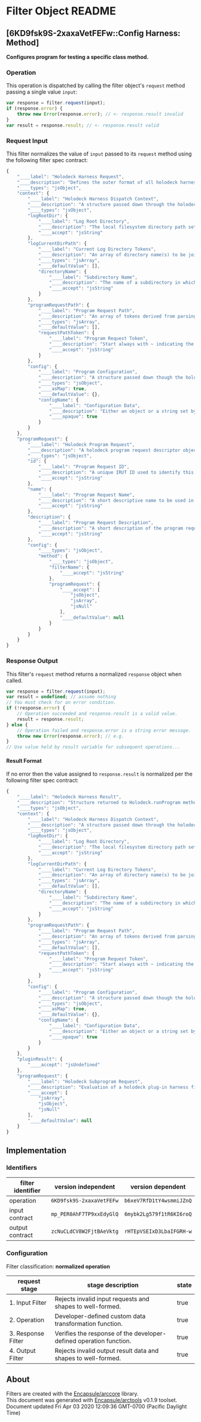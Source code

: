 # Filter Object README

## [6KD9fsk9S-2xaxaVetFEFw::Config Harness: Method]

**Configures program for testing a specific class method.**

### Operation

This operation is dispatched by calling the filter object's `request` method passing a single value `input`:

```JavaScript
var response = filter.request(input);
if (response.error) {
    throw new Error(response.error); // <- response.result invalid
}
var result = response.result; // <- response.result valid
```

### Request Input

This filter normalizes the value of `input` passed to its `request` method using the following filter spec contract:

```JavaScript
{
    "____label": "Holodeck Harness Request",
    "____description": "Defines the outer format of all holodeck harness plug-in filter requests.",
    "____types": "jsObject",
    "context": {
        "____label": "Holodeck Harness Dispatch Context",
        "____description": "A structure passed down through the holodeck harness filters selected to execute a holodeck program that tracks configuration and log locations.",
        "____types": "jsObject",
        "logRootDir": {
            "____label": "Log Root Directory",
            "____description": "The local filesystem directory path set as the root of this holodeck environment's program evaluation logs structure. Does not change.",
            "____accept": "jsString"
        },
        "logCurrentDirPath": {
            "____label": "Current Log Directory Tokens",
            "____description": "An array of directory name(s) to be joined w/logRootDir to deduce the directory path into which test harness evaluation logs from the sub-program request should be written.",
            "____types": "jsArray",
            "____defaultValue": [],
            "directoryName": {
                "____label": "Subdirectory Name",
                "____description": "The name of a subdirectory in which tests that occur in the subprogram should be written when they are evaluated.",
                "____accept": "jsString"
            }
        },
        "programRequestPath": {
            "____label": "Program Request Path",
            "____description": "An array of tokens derived from parsing a programRequest tree that is used to report diagnostic and error messages (e.g. the path in a programRequest that contains a syntax error).",
            "____types": "jsArray",
            "____defaultValue": [],
            "requestPathToken": {
                "____label": "Program Request Token",
                "____description": "Start always with ~ indicating the programRequest itself. Additional tokens follow arccore.filter path conventions for logs and errors messages.",
                "____accept": "jsString"
            }
        },
        "config": {
            "____label": "Program Configuration",
            "____description": "A structure passed down though the holodeck harness tree selected to process a programRequest tree that tracks configuration information used to inform specific details and customizations of the sub-program request.",
            "____types": "jsObject",
            "____asMap": true,
            "____defaultValue": {},
            "configName": {
                "____label": "Configuration Data",
                "____description": "Either an object or a string set by a holodeck configuration harness. There is not pre-specified schema for holodeck options; this detail is up to holodeck config harness authors.",
                "____opaque": true
            }
        }
    },
    "programRequest": {
        "____label": "Holodeck Program Request",
        "____description": "A holodeck program request descriptor object to be evaluated via a holodeck harness plug-in filter call.",
        "____types": "jsObject",
        "id": {
            "____label": "Program Request ID",
            "____description": "A unique IRUT ID used to identify this program request object.",
            "____accept": "jsString"
        },
        "name": {
            "____label": "Program Request Name",
            "____description": "A short descriptive name to be used in log files.",
            "____accept": "jsString"
        },
        "description": {
            "____label": "Program Request Description",
            "____description": "A short description of the program request (e.g. what it does in brief/why).",
            "____accept": "jsString"
        },
        "config": {
            "____types": "jsObject",
            "method": {
                "____types": "jsObject",
                "filterName": {
                    "____accept": "jsString"
                },
                "programRequest": {
                    "____accept": [
                        "jsObject",
                        "jsArray",
                        "jsNull"
                    ],
                    "____defaultValue": null
                }
            }
        }
    }
}
```


### Response Output

This filter's `request` method returns a normalized `response` object when called.

```JavaScript
var response = filter.request(input);
var result = undefined; // assume nothing
// You must check for an error condition.
if (!response.error) {
    // Operation succeeded and response.result is a valid value.
    result = response.result;
} else {
    // Operation failed and response.error is a string error message.
    throw new Error(response.error); // e.g.
}
// Use value held by result variable for subsequent operations...
```
#### Result Format


If no error then the value assigned to `response.result` is normalized per the following filter spec contract:

```JavaScript
{
    "____label": "Holodeck Harness Result",
    "____description": "Structure returned to Holodeck.runProgram method for further processing.",
    "____types": "jsObject",
    "context": {
        "____label": "Holodeck Harness Dispatch Context",
        "____description": "A structure passed down through the holodeck harness filters selected to execute a holodeck program that tracks configuration and log locations.",
        "____types": "jsObject",
        "logRootDir": {
            "____label": "Log Root Directory",
            "____description": "The local filesystem directory path set as the root of this holodeck environment's program evaluation logs structure. Does not change.",
            "____accept": "jsString"
        },
        "logCurrentDirPath": {
            "____label": "Current Log Directory Tokens",
            "____description": "An array of directory name(s) to be joined w/logRootDir to deduce the directory path into which test harness evaluation logs from the sub-program request should be written.",
            "____types": "jsArray",
            "____defaultValue": [],
            "directoryName": {
                "____label": "Subdirectory Name",
                "____description": "The name of a subdirectory in which tests that occur in the subprogram should be written when they are evaluated.",
                "____accept": "jsString"
            }
        },
        "programRequestPath": {
            "____label": "Program Request Path",
            "____description": "An array of tokens derived from parsing a programRequest tree that is used to report diagnostic and error messages (e.g. the path in a programRequest that contains a syntax error).",
            "____types": "jsArray",
            "____defaultValue": [],
            "requestPathToken": {
                "____label": "Program Request Token",
                "____description": "Start always with ~ indicating the programRequest itself. Additional tokens follow arccore.filter path conventions for logs and errors messages.",
                "____accept": "jsString"
            }
        },
        "config": {
            "____label": "Program Configuration",
            "____description": "A structure passed down though the holodeck harness tree selected to process a programRequest tree that tracks configuration information used to inform specific details and customizations of the sub-program request.",
            "____types": "jsObject",
            "____asMap": true,
            "____defaultValue": {},
            "configName": {
                "____label": "Configuration Data",
                "____description": "Either an object or a string set by a holodeck configuration harness. There is not pre-specified schema for holodeck options; this detail is up to holodeck config harness authors.",
                "____opaque": true
            }
        }
    },
    "pluginResult": {
        "____accept": "jsUndefined"
    },
    "programRequest": {
        "____label": "Holodeck Subprogram Request",
        "____description": "Evaluation of a holodeck plug-in harness filter may produce a subprogram to be evaluated by holodeck environment using the environment context specified by //.context.",
        "____accept": [
            "jsArray",
            "jsObject",
            "jsNull"
        ],
        "____defaultValue": null
    }
}
```


## Implementation

### Identifiers

| filter identifier | version independent | version dependent |
|--------|---------------------|-------------------|
| operation | `6KD9fsk9S-2xaxaVetFEFw` | `b6xeV7RfD1tY4wsmmiJZnQ` |
| input contract | `mp_PER0AhF7TP9xxEdyGlQ` | `6mybk2Lg579f1tR6KI6roQ` |
| output contract | `zcNuCLdCV8W2FjtBAeVktg` | `rHTEpVSEIxD3LbaIFGRH-w` |

### Configuration
Filter classification:  **normalized operation**

| request stage | stage description | state |
|-------|---------|---------------|
| 1. Input Filter | Rejects invalid input requests and shapes to well-formed. | true |
| 2. Operation | Developer-defined custom data transformation function. | true |
| 3. Response Filter | Verifies the response of the developer-defined operation function. | true |
| 4. Output Filter | Rejects invalid output result data and shapes to well-formed. | true |

## About
Filters are created with the [Encapsule/arccore](https://github.com/Encapsule/arccore/) library.<br>
This document was generated with [Encapsule/arctools](https://github.com/Encapsule/arctools/) v0.1.9 toolset.<br>
Document updated Fri Apr 03 2020 12:09:36 GMT-0700 (Pacific Daylight Time)

